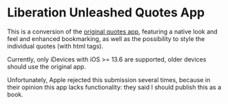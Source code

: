 #  Liberation Unleashed Quotes App

This is a conversion of the [original quotes app](https://apps.apple.com/app/id901263019), featuring a native look and feel and enhanced bookmarking, as well as the possibility to style the individual quotes (with html tags). 

Currently, only iDevices with iOS >= 13.6 are supported, older devices should use the original app.

Unfortunately, Apple rejected this submission several times, because in their opinion this app lacks functionality: they said I should publish this as a book.
